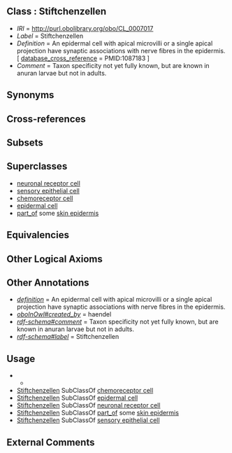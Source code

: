 
## Class : Stiftchenzellen

 * *IRI* = http://purl.obolibrary.org/obo/CL_0007017
 * *Label* = Stiftchenzellen
 * *Definition* = An epidermal cell with apical microvilli or a single apical projection have synaptic associations with nerve fibres in the epidermis.  [ [database_cross_reference](../../ef/oboInOwl#hasDbXref.md) = PMID:1087183 ]
 * *Comment* = Taxon specificity not yet fully known, but are known in anuran larvae but not in adults.

## Synonyms


## Cross-references


## Subsets


## Superclasses

 * [neuronal receptor cell](../../CL/06/CL_0000006.md)
 * [sensory epithelial cell](../../CL/98/CL_0000098.md)
 * [chemoreceptor cell](../../CL/06/CL_0000206.md)
 * [epidermal cell](../../CL/62/CL_0000362.md)
 * [part_of](../../BFO/50/BFO_0000050.md) some [skin epidermis](../../UBERON/03/UBERON_0001003.md)

## Equivalencies


## Other Logical Axioms


## Other Annotations

 * *[definition](../../IAO/15/IAO_0000115.md)* = An epidermal cell with apical microvilli or a single apical projection have synaptic associations with nerve fibres in the epidermis. 
 * *[oboInOwl#created_by](../../oboInOwl#created/by/oboInOwl#created_by.md)* = haendel
 * *[rdf-schema#comment](../../nt/rdf-schema#comment.md)* = Taxon specificity not yet fully known, but are known in anuran larvae but not in adults.
 * *[rdf-schema#label](../../el/rdf-schema#label.md)* = Stiftchenzellen

## Usage

 * -
 * [Stiftchenzellen](../../CL/17/CL_0007017.md) SubClassOf [chemoreceptor cell](../../CL/06/CL_0000206.md)
 * [Stiftchenzellen](../../CL/17/CL_0007017.md) SubClassOf [epidermal cell](../../CL/62/CL_0000362.md)
 * [Stiftchenzellen](../../CL/17/CL_0007017.md) SubClassOf [neuronal receptor cell](../../CL/06/CL_0000006.md)
 * [Stiftchenzellen](../../CL/17/CL_0007017.md) SubClassOf [part_of](../../BFO/50/BFO_0000050.md) some [skin epidermis](../../UBERON/03/UBERON_0001003.md)
 * [Stiftchenzellen](../../CL/17/CL_0007017.md) SubClassOf [sensory epithelial cell](../../CL/98/CL_0000098.md)

## External Comments

